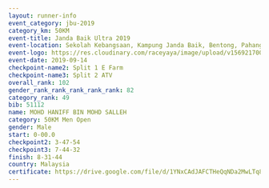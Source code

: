 ```yaml
---
layout: runner-info 
event_category: jbu-2019 
category_km: 50KM 
event-title: Janda Baik Ultra 2019 
event-location: Sekolah Kebangsaan, Kampung Janda Baik, Bentong, Pahang, Malaysia 
event-logo: https://res.cloudinary.com/raceyaya/image/upload/v1569217009/logo/janda-baik_vch1pc.jpg 
event-date: 2019-09-14 
checkpoint-name2: Split 1 E Farm 
checkpoint-name3: Split 2 ATV 
overall_rank: 102
gender_rank_rank_rank_rank_rank: 82
category_rank: 49
bib: 51112
name: MOHD HANIFF BIN MOHD SALLEH
category: 50KM Men Open
gender: Male
start: 0-00.0
checkpoint2: 3-47-54
checkpoint3: 7-44-32
finish: 8-31-44
country: Malaysia
certificate: https://drive.google.com/file/d/1YNxCAdJAFCTHeQqNDa2MwLTq8CSdjF3x/view?usp=sharing
---
```


